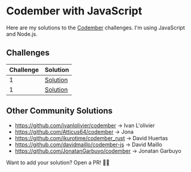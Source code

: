 # Codember with JavaScript

Here are my solutions to the [Codember](https://codember.dev/) challenges. I'm using JavaScript and Node.js.

## Challenges

| Challenge | Solution |
| --- | --- |
| 1 | [Solution](/challenge01/) |
| 1 | [Solution](/challenge02/) |


## Other Community Solutions

- https://github.com/ivanlolivier/codember -> Ivan L'olivier <ivanlolivier>
- https://github.com/Atticus64/codember -> Jona <Atticus64>
- https://github.com/ikurotime/codember_rust -> David Huertas <ikurotime>
- https://github.com/davidmaillo/codember-js -> David Maillo <davidmaillo>
- https://github.com/JonatanGarbuyo/codember -> Jonatan Garbuyo <JonatanGarbuyo>

Want to add your solution? Open a PR! 🧑‍💻